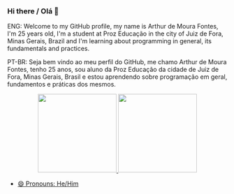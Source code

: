 ### Hi there / Olá 👋

ENG: Welcome to my GitHub profile, my name is Arthur de Moura Fontes, I'm 25 years old, I'm a student at Proz Educação in the city of Juiz de Fora, Minas Gerais, Brazil and I'm learning about programming in general, its fundamentals and practices.

PT-BR: Seja bem vindo ao meu perfil do GitHub, me chamo Arthur de Moura Fontes, tenho 25 anos, sou aluno da Proz Educação da cidade de Juiz de Fora, Minas Gerais, Brasil e estou aprendendo sobre programação em geral, fundamentos e práticas dos mesmos.

<div align="center">
  <a href="https://github.com/ArthurFontes762">
  <img height="180em" src="https://github-readme-stats.vercel.app/api?username=ArthurFontes762&show_icons=true&theme=tokyonight&include_all_commits=true&count_private=true"/>
  <img height="180em" src="https://github-readme-stats.vercel.app/api/top-langs/?username=ArthurFontes762&layout=compact&langs_count=7&theme=tokyonight"/>
</div>

- 😄 Pronouns: He/Him

<!--
**ArthurFontes762/ArthurFontes762** is a ✨ _special_ ✨ repository because its `README.md` (this file) appears on your GitHub profile.

Here are some ideas to get you started:

- 🔭 I’m currently working on ...
- 🌱 I’m currently learning ...
- 👯 I’m looking to collaborate on ...
- 🤔 I’m looking for help with ...
- 💬 Ask me about ...
- 📫 How to reach me: ...
- 😄 Pronouns: ...
- ⚡ Fun fact: ...
-->
